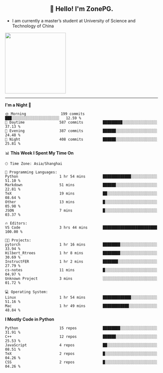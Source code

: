 <h2 align="center">👋 Hello! I'm ZonePG.</h2>

- I am currently a master’s student at University of Science and Technology of China

<img height=200 align="center" src="https://github-readme-stats.vercel.app/api?username=zonepg" />

-------

<!--START_SECTION:waka-->
**I'm a Night 🦉** 

```text
🌞 Morning                199 commits         ███░░░░░░░░░░░░░░░░░░░░░░   12.59 % 
🌆 Daytime                587 commits         █████████░░░░░░░░░░░░░░░░   37.13 % 
🌃 Evening                387 commits         ██████░░░░░░░░░░░░░░░░░░░   24.48 % 
🌙 Night                  408 commits         ██████░░░░░░░░░░░░░░░░░░░   25.81 % 
```


📊 **This Week I Spent My Time On** 

```text
🕑︎ Time Zone: Asia/Shanghai

💬 Programming Languages: 
Python                   1 hr 54 mins        █████████████░░░░░░░░░░░░   51.10 % 
Markdown                 51 mins             ██████░░░░░░░░░░░░░░░░░░░   22.81 % 
TeX                      19 mins             ██░░░░░░░░░░░░░░░░░░░░░░░   08.64 % 
Other                    13 mins             █░░░░░░░░░░░░░░░░░░░░░░░░   05.98 % 
JSON                     7 mins              █░░░░░░░░░░░░░░░░░░░░░░░░   03.37 % 

🔥 Editors: 
VS Code                  3 hrs 44 mins       █████████████████████████   100.00 % 

🐱‍💻 Projects: 
pytorch                  1 hr 16 mins        ████████░░░░░░░░░░░░░░░░░   33.94 % 
Hilbert_Rtrees           1 hr 8 mins         ████████░░░░░░░░░░░░░░░░░   30.69 % 
InstructFER              1 hr 2 mins         ███████░░░░░░░░░░░░░░░░░░   27.79 % 
cs-notes                 11 mins             █░░░░░░░░░░░░░░░░░░░░░░░░   04.97 % 
Unknown Project          3 mins              ░░░░░░░░░░░░░░░░░░░░░░░░░   01.72 % 

💻 Operating System: 
Linux                    1 hr 54 mins        █████████████░░░░░░░░░░░░   51.16 % 
Mac                      1 hr 49 mins        ████████████░░░░░░░░░░░░░   48.84 % 
```

**I Mostly Code in Python** 

```text
Python                   15 repos            ████████░░░░░░░░░░░░░░░░░   31.91 % 
C++                      12 repos            ██████░░░░░░░░░░░░░░░░░░░   25.53 % 
JavaScript               4 repos             ██░░░░░░░░░░░░░░░░░░░░░░░   08.51 % 
TeX                      2 repos             █░░░░░░░░░░░░░░░░░░░░░░░░   04.26 % 
CSS                      2 repos             █░░░░░░░░░░░░░░░░░░░░░░░░   04.26 % 
```




<!--END_SECTION:waka-->
